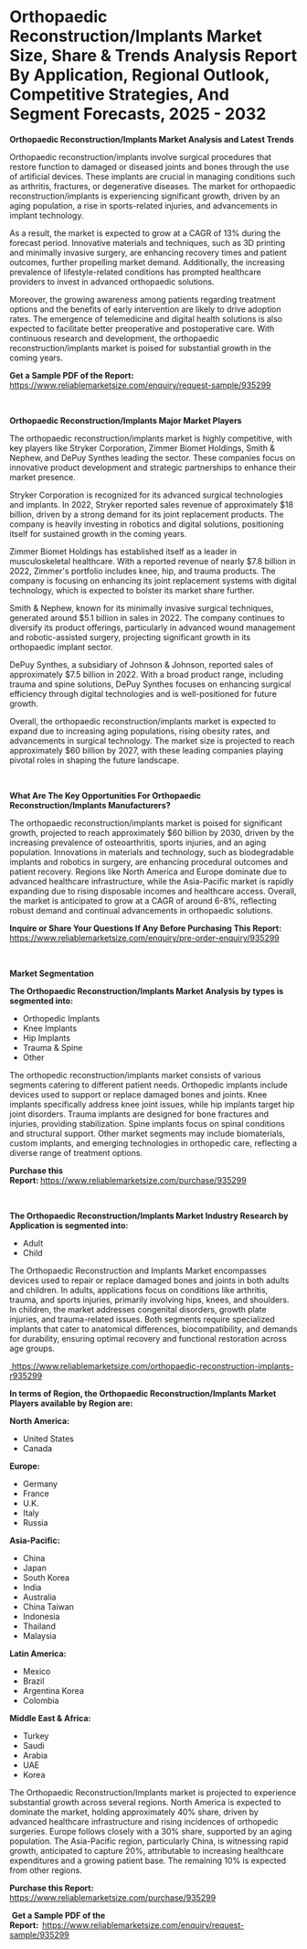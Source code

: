 <p><h1>Orthopaedic Reconstruction/Implants Market Size, Share & Trends Analysis Report By Application, Regional Outlook, Competitive Strategies, And Segment Forecasts, 2025 - 2032</h1></p><p><strong>Orthopaedic Reconstruction/Implants Market Analysis and Latest Trends</strong></p>
<p><p>Orthopaedic reconstruction/implants involve surgical procedures that restore function to damaged or diseased joints and bones through the use of artificial devices. These implants are crucial in managing conditions such as arthritis, fractures, or degenerative diseases. The market for orthopaedic reconstruction/implants is experiencing significant growth, driven by an aging population, a rise in sports-related injuries, and advancements in implant technology.</p><p>As a result, the market is expected to grow at a CAGR of 13% during the forecast period. Innovative materials and techniques, such as 3D printing and minimally invasive surgery, are enhancing recovery times and patient outcomes, further propelling market demand. Additionally, the increasing prevalence of lifestyle-related conditions has prompted healthcare providers to invest in advanced orthopaedic solutions. </p><p>Moreover, the growing awareness among patients regarding treatment options and the benefits of early intervention are likely to drive adoption rates. The emergence of telemedicine and digital health solutions is also expected to facilitate better preoperative and postoperative care. With continuous research and development, the orthopaedic reconstruction/implants market is poised for substantial growth in the coming years.</p></p>
<p><strong>Get a Sample PDF of the Report:&nbsp;</strong> <a href="https://www.reliablemarketsize.com/enquiry/request-sample/935299?utm_campaign=3175&utm_medium=2&utm_source=Github&utm_content=ia&utm_term=14042025&utm_id=orthopaedic-reconstructionimplants">https://www.reliablemarketsize.com/enquiry/request-sample/935299</a></p>
<p>&nbsp;</p>
<p><strong>Orthopaedic Reconstruction/Implants Major Market Players</strong></p>
<p><p>The orthopaedic reconstruction/implants market is highly competitive, with key players like Stryker Corporation, Zimmer Biomet Holdings, Smith & Nephew, and DePuy Synthes leading the sector. These companies focus on innovative product development and strategic partnerships to enhance their market presence.</p><p>Stryker Corporation is recognized for its advanced surgical technologies and implants. In 2022, Stryker reported sales revenue of approximately $18 billion, driven by a strong demand for its joint replacement products. The company is heavily investing in robotics and digital solutions, positioning itself for sustained growth in the coming years.</p><p>Zimmer Biomet Holdings has established itself as a leader in musculoskeletal healthcare. With a reported revenue of nearly $7.8 billion in 2022, Zimmer's portfolio includes knee, hip, and trauma products. The company is focusing on enhancing its joint replacement systems with digital technology, which is expected to bolster its market share further.</p><p>Smith & Nephew, known for its minimally invasive surgical techniques, generated around $5.1 billion in sales in 2022. The company continues to diversify its product offerings, particularly in advanced wound management and robotic-assisted surgery, projecting significant growth in its orthopaedic implant sector.</p><p>DePuy Synthes, a subsidiary of Johnson & Johnson, reported sales of approximately $7.5 billion in 2022. With a broad product range, including trauma and spine solutions, DePuy Synthes focuses on enhancing surgical efficiency through digital technologies and is well-positioned for future growth.</p><p>Overall, the orthopaedic reconstruction/implants market is expected to expand due to increasing aging populations, rising obesity rates, and advancements in surgical technology. The market size is projected to reach approximately $60 billion by 2027, with these leading companies playing pivotal roles in shaping the future landscape.</p></p>
<p>&nbsp;</p>
<p><strong>What Are The Key Opportunities For Orthopaedic Reconstruction/Implants Manufacturers?</strong></p>
<p><p>The orthopaedic reconstruction/implants market is poised for significant growth, projected to reach approximately $60 billion by 2030, driven by the increasing prevalence of osteoarthritis, sports injuries, and an aging population. Innovations in materials and technology, such as biodegradable implants and robotics in surgery, are enhancing procedural outcomes and patient recovery. Regions like North America and Europe dominate due to advanced healthcare infrastructure, while the Asia-Pacific market is rapidly expanding due to rising disposable incomes and healthcare access. Overall, the market is anticipated to grow at a CAGR of around 6-8%, reflecting robust demand and continual advancements in orthopaedic solutions.</p></p>
<p><strong>Inquire or Share Your Questions If Any Before Purchasing This Report:</strong> <a href="https://www.reliablemarketsize.com/enquiry/pre-order-enquiry/935299?utm_campaign=3175&utm_medium=2&utm_source=Github&utm_content=ia&utm_term=14042025&utm_id=orthopaedic-reconstructionimplants">https://www.reliablemarketsize.com/enquiry/pre-order-enquiry/935299</a></p>
<p>&nbsp;</p>
<p><strong>Market Segmentation</strong></p>
<p><strong>The Orthopaedic Reconstruction/Implants Market Analysis by types is segmented into:</strong></p>
<p><ul><li>Orthopedic Implants</li><li>Knee Implants</li><li>Hip Implants</li><li>Trauma & Spine</li><li>Other</li></ul></p>
<p><p>The orthopedic reconstruction/implants market consists of various segments catering to different patient needs. Orthopedic implants include devices used to support or replace damaged bones and joints. Knee implants specifically address knee joint issues, while hip implants target hip joint disorders. Trauma implants are designed for bone fractures and injuries, providing stabilization. Spine implants focus on spinal conditions and structural support. Other market segments may include biomaterials, custom implants, and emerging technologies in orthopedic care, reflecting a diverse range of treatment options.</p></p>
<p><strong>Purchase this Report:&nbsp;</strong><a href="https://www.reliablemarketsize.com/purchase/935299?utm_campaign=3175&utm_medium=2&utm_source=Github&utm_content=ia&utm_term=14042025&utm_id=orthopaedic-reconstructionimplants">https://www.reliablemarketsize.com/purchase/935299</a></p>
<p>&nbsp;</p>
<p><strong>The Orthopaedic Reconstruction/Implants Market Industry Research by Application is segmented into:</strong></p>
<p><ul><li>Adult</li><li>Child</li></ul></p>
<p><p>The Orthopaedic Reconstruction and Implants Market encompasses devices used to repair or replace damaged bones and joints in both adults and children. In adults, applications focus on conditions like arthritis, trauma, and sports injuries, primarily involving hips, knees, and shoulders. In children, the market addresses congenital disorders, growth plate injuries, and trauma-related issues. Both segments require specialized implants that cater to anatomical differences, biocompatibility, and demands for durability, ensuring optimal recovery and functional restoration across age groups.</p></p>
<p><a href="https://www.reliablemarketsize.com/orthopaedic-reconstruction-implants-r935299?utm_campaign=3175&utm_medium=2&utm_source=Github&utm_content=ia&utm_term=14042025&utm_id=orthopaedic-reconstructionimplants">&nbsp;https://www.reliablemarketsize.com/orthopaedic-reconstruction-implants-r935299</a></p>
<p><strong>In terms of Region, the Orthopaedic Reconstruction/Implants Market Players available by Region are:</strong></p>
<p>
    <p> <strong> North America: </strong>
        <ul>
            <li>United States</li>
            <li>Canada</li>
        </ul>
        </p> 
    <p> <strong> Europe: </strong>
        <ul>
            <li>Germany</li>
            <li>France</li>
            <li>U.K.</li>
            <li>Italy</li>
            <li>Russia</li>
        </ul>
        </p> 
    <p> <strong> Asia-Pacific: </strong>
        <ul>
            <li>China</li>
            <li>Japan</li>
            <li>South Korea</li>
            <li>India</li>
            <li>Australia</li>
            <li>China Taiwan</li>
            <li>Indonesia</li>
            <li>Thailand</li>
            <li>Malaysia</li>
        </ul>
        </p> 
    <p> <strong> Latin America: </strong>
        <ul>
            <li>Mexico</li>
            <li>Brazil</li>
            <li>Argentina Korea</li>
            <li>Colombia</li>
        </ul>
        </p> 
    <p> <strong> Middle East & Africa: </strong>
        <ul>
            <li>Turkey</li>
            <li>Saudi</li>
            <li>Arabia</li>
            <li>UAE</li>
            <li>Korea</li>
        </ul>
    </p>
    </p>
<p><p>The Orthopaedic Reconstruction/Implants market is projected to experience substantial growth across several regions. North America is expected to dominate the market, holding approximately 40% share, driven by advanced healthcare infrastructure and rising incidences of orthopedic surgeries. Europe follows closely with a 30% share, supported by an aging population. The Asia-Pacific region, particularly China, is witnessing rapid growth, anticipated to capture 20%, attributable to increasing healthcare expenditures and a growing patient base. The remaining 10% is expected from other regions.</p></p>
<p><strong>Purchase this Report: </strong><a href="https://www.reliablemarketsize.com/purchase/935299?utm_campaign=3175&utm_medium=2&utm_source=Github&utm_content=ia&utm_term=14042025&utm_id=orthopaedic-reconstructionimplants">https://www.reliablemarketsize.com/purchase/935299</a></p>
<p>&nbsp;<strong>Get a Sample PDF of the Report:&nbsp;&nbsp;</strong><a href="https://www.reliablemarketsize.com/enquiry/request-sample/935299?utm_campaign=3175&utm_medium=2&utm_source=Github&utm_content=ia&utm_term=14042025&utm_id=orthopaedic-reconstructionimplants">https://www.reliablemarketsize.com/enquiry/request-sample/935299</a></p>
<p><strong></strong></p>
<p><p></p><p></p><p></p></p>